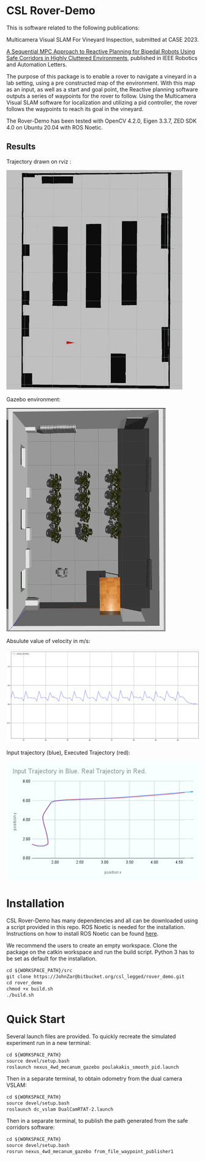 # CSL Rover-Demo
This is software related to the following publications: 

Multicamera Visual SLAM For Vineyard Inspection, submitted at CASE 2023.

[A Sequential MPC Approach to Reactive Planning for Bipedal Robots Using Safe Corridors in Highly Cluttered Environments](https://ieeexplore.ieee.org/document/9878052), 
published in IEEE Robotics and Automation Letters.

The purpose of this package is to enable a rover to navigate a vineyard in a lab setting, using a 
pre constructed map of the environment. With this map as an input, as well as a start and goal point, 
the Reactive planning software outputs a series of waypoints for the rover to follow. 
Using the Multicamera Visual SLAM software for localization and utilizing a pid controller,
the rover follows the waypoints to reach its goal in the vineyard.

The Rover-Demo has been tested with OpenCV 4.2.0, Eigen 3.3.7, ZED SDK 4.0 on Ubuntu 20.04 with ROS Noetic.

## Results

Trajectory drawn on rviz :

![rviz_trajectory](images/rviz_trajectory.gif)

Gazebo environment:

![gazebo_environment](images/gazebo_environment.gif)

Absulute value of velocity in m/s:

![speed_abs](images/absolute_speed_value.png)

Input trajectory (blue), Executed Trajectory (red):

![trajectories](images/InputVsRealTraj.png)


# Installation

CSL Rover-Demo has many dependencies and all can be downloaded using a script provided in this repo. ROS Noetic is needed for the installation. Instructions on how to install ROS Noetic can be found [here](http://wiki.ros.org/noetic/Installation).

We recommend the users to create an empty workspace. Clone the package on the catkin workspace and run the build script. Python 3 has to be set as default for the installation.

```
cd ${WORKSPACE_PATH}/src
git clone https://JohnZar@bitbucket.org/csl_legged/rover_demo.git
cd rover_demo
chmod +x build.sh
./build.sh
```

# Quick Start

Several launch files are provided. To quickly recreate the simulated experiment run in a new terminal:

```
cd ${WORKSPACE_PATH}
source devel/setup.bash
roslaunch nexus_4wd_mecanum_gazebo poulakakis_smooth_pid.launch 
```
Then in a separate terminal, to obtain odometry from the dual camera VSLAM:

```
cd ${WORKSPACE_PATH}
source devel/setup.bash
roslaunch dc_vslam DualCamRTAT-2.launch
```
Then in a separate terminal, to publish the path generated from the safe corridors software:

```
cd ${WORKSPACE_PATH}
source devel/setup.bash
rosrun nexus_4wd_mecanum_gazebo from_file_waypoint_publisher1
```

